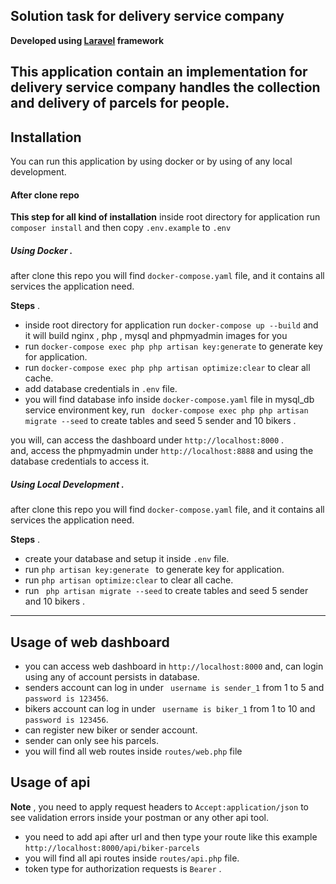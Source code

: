 ## Solution task for delivery service company

**Developed using  [Laravel](https://laravel.com/) framework** <br>

This application contain an implementation for delivery service company handles the
collection and delivery of parcels for people.
---

## Installation

You can run this application by using docker or by using of any  local development.

#### After clone repo 

**This step for all kind of installation**
inside root directory for application run ``` composer install ``` and then copy ``.env.example`` to ``.env``


##### Using Docker .<br>

after clone this repo you will find `docker-compose.yaml` file, and it contains all services the application need.

**Steps** .<br>
- inside root directory for application run `` docker-compose up --build `` and it will build nginx , php , mysql and phpmyadmin images for you
- run ``` docker-compose exec php php artisan key:generate ``` to generate key for application.
- run ``` docker-compose exec php php artisan optimize:clear ``` to clear all cache.
- add database credentials in ``.env`` file.
- you will find database info inside  `docker-compose.yaml` file in mysql_db service environment key, run
``` docker-compose exec php php artisan migrate --seed``` to create tables and seed 5 sender and 10 bikers .

you will, can access the dashboard under ``` http://localhost:8000 ``` .<br>
and, access the phpmyadmin under ``` http://localhost:8888 ```  and using the database credentials to access it.


##### Using Local Development .<br>

after clone this repo you will find `docker-compose.yaml` file, and it contains all services the application need.


**Steps** .<br>

- create your database and setup it inside ``` .env ``` file.
- run ```php artisan key:generate ``` to generate key for application.
- run ``` php artisan optimize:clear ``` to clear all cache.
- run  ``` php artisan migrate --seed``` to create tables and seed 5 sender and 10 bikers .

---
## Usage of web dashboard

- you can access web dashboard in ``` http://localhost:8000 ``` and, can login using any of account persists in database.
- senders account can log in under ``` username is sender_1``` from 1 to 5 and ``` password is 123456 ```.
- bikers account can log in under ``` username is biker_1``` from 1 to 10 and ``` password is 123456 ```.
- can register new biker or sender account.
- sender can only see his parcels.
- you will find all web routes inside ```routes/web.php``` file


## Usage of api

**Note** , you need to apply request headers to ``` Accept:application/json ``` to see validation errors inside your postman  or any other api tool.

- you need to add api after url and then type your route like this example ```http://localhost:8000/api/biker-parcels```
- you will find all api routes inside ```routes/api.php``` file.
- token type for authorization requests is ```Bearer``` .


